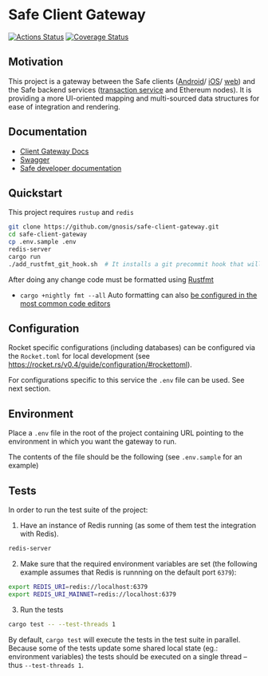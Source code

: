 # Safe Client Gateway
[![Actions Status](https://github.com/gnosis/safe-client-gateway/workflows/safe-client-gateway/badge.svg?branch=main)](https://github.com/gnosis/safe-client-gateway/actions)
[![Coverage Status](https://coveralls.io/repos/github/gnosis/safe-client-gateway/badge.svg)](https://coveralls.io/github/gnosis/safe-client-gateway)

## Motivation

This project is a gateway between the Safe clients ([Android](https://github.com/gnosis/safe-android)/ [iOS](https://github.com/gnosis/safe-ios)/ [web](https://github.com/gnosis/safe-react)) and the Safe backend services ([transaction service](https://github.com/gnosis/safe-transaction-service) and Ethereum nodes). It is providing a more UI-oriented mapping and multi-sourced data structures for ease of integration and rendering.

## Documentation

- [Client Gateway Docs](https://safe.global/safe-client-gateway/)
- [Swagger](https://safe-client.safe.global/index.html)
- [Safe developer documentation](https://docs.gnosis-safe.io/)

## Quickstart

This project requires `rustup` and `redis`

```bash
git clone https://github.com/gnosis/safe-client-gateway.git
cd safe-client-gateway
cp .env.sample .env
redis-server
cargo run
./add_rustfmt_git_hook.sh  # It installs a git precommit hook that will autoformat the code on every commit
```

After doing any change code must be formatted using [Rustfmt](https://github.com/rust-lang/rustfmt)
- `cargo +nightly fmt --all`
Auto formatting can also [be configured in the most common code editors](https://github.com/rust-lang/rustfmt#running-rustfmt-from-your-editor)

## Configuration

Rocket specific configurations (including databases) can be configured via the `Rocket.toml` for local development (see https://rocket.rs/v0.4/guide/configuration/#rockettoml).

For configurations specific to this service the `.env` file can be used. See next section.

## Environment

Place a `.env` file in the root of the project containing URL pointing to the environment in which you want the gateway to run.

The contents of the file should be the following (see `.env.sample` for an example)

## Tests

In order to run the test suite of the project:

1. Have an instance of Redis running (as some of them test the integration with Redis).

```bash
redis-server
```

2. Make sure that the required environment variables are set (the following example assumes that Redis is runnning on the default port `6379`):

```bash
export REDIS_URI=redis://localhost:6379
export REDIS_URI_MAINNET=redis://localhost:6379
```

3. Run the tests

```bash
cargo test -- --test-threads 1
```

By default, `cargo test` will execute the tests in the test suite in parallel. Because some of the tests update some shared local state (eg.: environment variables) the tests should be executed on a single thread – thus `--test-threads 1`.
